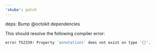 ```yaml
---
'skuba': patch
---
```


deps: Bump @octokit dependencies

This should resolve the following compiler error:

```bash
error TS2339: Property 'annotations' does not exist on type '{}'.
```
